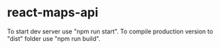 # react-maps-api
To start dev server use "npm run start".
To compile production version to "dist" folder use "npm run build".
